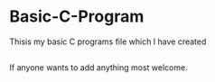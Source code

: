 # Basic-C-Program
Thisis my basic C programs file which I have created 
##
If anyone wants to add anything most welcome.
